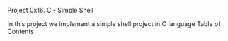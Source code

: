 Project 0x16. C - Simple Shell
 
In this project we implement a simple shell project in C language
Table of Contents
